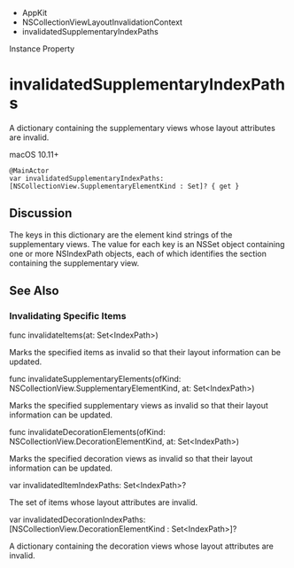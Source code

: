 

- AppKit
- NSCollectionViewLayoutInvalidationContext
-  invalidatedSupplementaryIndexPaths 

Instance Property

# invalidatedSupplementaryIndexPaths

A dictionary containing the supplementary views whose layout attributes are invalid.

macOS 10.11+

``` source
@MainActor
var invalidatedSupplementaryIndexPaths: [NSCollectionView.SupplementaryElementKind : Set]? { get }
```

## Discussion

The keys in this dictionary are the element kind strings of the supplementary views. The value for each key is an NSSet object containing one or more NSIndexPath objects, each of which identifies the section containing the supplementary view.

## See Also

### Invalidating Specific Items

func invalidateItems(at: Set&lt;IndexPath>)

Marks the specified items as invalid so that their layout information can be updated.

func invalidateSupplementaryElements(ofKind: NSCollectionView.SupplementaryElementKind, at: Set&lt;IndexPath>)

Marks the specified supplementary views as invalid so that their layout information can be updated.

func invalidateDecorationElements(ofKind: NSCollectionView.DecorationElementKind, at: Set&lt;IndexPath>)

Marks the specified decoration views as invalid so that their layout information can be updated.

var invalidatedItemIndexPaths: Set&lt;IndexPath>?

The set of items whose layout attributes are invalid.

var invalidatedDecorationIndexPaths: [NSCollectionView.DecorationElementKind : Set&lt;IndexPath>]?

A dictionary containing the decoration views whose layout attributes are invalid.


